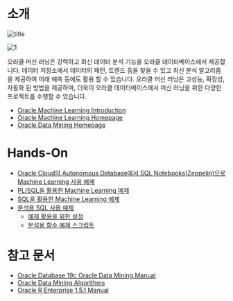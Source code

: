 소개
===
![title](https://github.com/oracle19c-cookbook/In-DB-Analytics/blob/master/Machine%20Learning/title.JPG)

![1](https://github.com/oracle19c-cookbook/In-DB-Analytics/blob/master/Machine%20Learning/oml_1.JPG)


오라클 머신 러닝은 강력하고 최신 데이터 분석 기능을 오라클 데이터베이스에서 제공합니다. 데이터 저장소에서 데이터의 패턴, 트렌드 등을 찾을 수 있고 최신 분석 알고리즘을 제공하여 미래 예측 등에도 활용 할 수 있습니다.
오라클 머신 러닝은 고성능, 확장성, 자동화 된 방법을 제공하며, 더욱이 오라클 데이터베이스에서 머신 러닝을 위한 다양한 프로젝트를 수행할 수 있습니다.

  * [Oracle Machine Learning Introduction](https://www.oracle.com/technetwork/database/options/advanced-analytics/oaa122new-3744136.pdf)
  * [Oracle Machine Learning Homepage](https://www.oracle.com/database/technologies/datawarehouse-bigdata/machine-learning.html)
  * [Oracle Data Mining Homepage](https://www.oracle.com/database/technologies/advanced-analytics/odm.html)
  
Hands-On
===

 * [Oracle Cloud의 Autonomous Database에서 SQL Notebooks(Zeppelin)으로 Machine Learning 사용 예제](https://github.com/oracle/oracle-db-examples/tree/master/machine-learning)
 * [PL/SQL을 활용한 Machine Learning 예제](https://github.com/oracle/oracle-db-examples/tree/master/plsql)
 * [SQL을 활용한 Machine Learning 예제](https://github.com/oracle/oracle-db-examples/tree/master/sql)
 * [분석용 SQL 사용 예제](https://github.com/oracle/analytical-sql-examples/tree/master/analytical-sql)
    - [예제 활용을 위한 설정](https://github.com/oracle/analytical-sql-examples/tree/master/analytical-sql/Setup)
    - [분석용 함수 예제 스크립트](https://github.com/oracle/analytical-sql-examples/tree/master/analytical-sql/Scripts)
    
 
참고 문서
===

 * [Oracle Database 19c Oracle Data Mining Manual](https://docs.oracle.com/en/database/oracle/oracle-database/19/dmcon/index.html)
 * [Oracle Data Mining Algorithms](https://www.oracle.com/database/technologies/advanced-analytics/odm-techniques-algorithms.html)
 * [Oracle R Enterprise 1.5.1 Manual](https://docs.oracle.com/en/database/oracle/r-enterprise/1.5.1/index.html)
